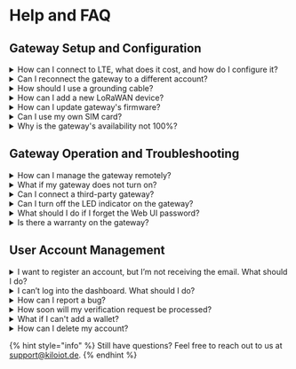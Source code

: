 # Help and FAQ

## Gateway Setup and Configuration

<details>

<summary>How can I connect to LTE, what does it cost, and how do I configure it?</summary>

To connect your gateway to LTE, you'll need to purchase a data plan (using Data Credits) and follow the LTE setup instructions. LTE is ideal for ensuring a stable connection in areas where Wi-Fi or Ethernet may not be available. For more details, refer to:

* [LTE Connectivity Guide](https://docs.chirptoken.io/blackbird/connectivity#cellular-connection)
* [Data Credits and Costs](https://docs.chirptoken.io/blackbird/simcard#data-credits)

</details>

<details>

<summary>Can I reconnect the gateway to a different account?</summary>

Yes, it’s possible to reconnect your gateway to a different account. To do this, you will firstly need to proceed gateway's settings and delete the gateway from current account and then log in to the new account and follow the setup steps to register. Instructions can be found here:

* [Blackbird registration](../blackbird/2-quick-start-guide/5-registration.md)

</details>

<details>

<summary>How should I use a grounding cable?</summary>

Grounding your gateway is essential for safety and equipment longevity, especially in areas prone to electrical surges. Connect the grounding cable securely to the designated port and ensure it’s properly attached to a grounding point. Detailed instructions can be found here:

* [Grounding Instructions](https://docs.chirptoken.io/blackbird/2-quick-start-guide/4-installation#grounding-and-surge-protection)

</details>

<details>

<summary>How can I add a new LoRaWAN device?</summary>

Adding a new LoRaWAN device involves the following steps:

1. Open the [Devices ](https://app.chirpwireless.io/devices)page and click Add device button
2. Choose the device's vendor, model, frequency band, device unique identifier (DevEUI), application key (AppKey) and the other parameters.
3. Confirm the connection is established.

Refer to the guide here:

* [Adding Device](https://docs.chirptoken.io/blackbird/2-quick-start-guide/6-adding-device)

</details>

<details>

<summary>How can I update gateway's firmware?</summary>

Check for firmware version in the [Gateways](https://app.chirpwireless.io/gateways) page and if update is available, open gateway's page and click Update button.

Ensure you do not disconnect the gateway power during the update.

</details>

<details>

<summary>Can I use my own SIM card?</summary>

Gateway is already has SIM card installed. For using a SIM card, you need to activate it. Please, contact the [support@chirpwireless.io](mailto:support@chirpwireless.io) for assistance

</details>

<details>

<summary>Why is the gateway's availability not 100%?</summary>

Availability may be affected by factors such as:

* Internet connectivity issues.
* Power interruptions.
* Environmental conditions.

Learn how to optimize availability here:

* [Availability Insights](https://docs.chirptoken.io/blackbird/2-quick-start-guide/9-availability#id-7.-accounting-for-external-factors)

</details>

## Gateway Operation and Troubleshooting

<details>

<summary>How can I manage the gateway remotely?</summary>

You can manage your gateway remotely through the Gateway Web UI. Remote management allows you to monitor and update settings without needing physical access. More information can be found here:

* [Gateway Registration](https://docs.chirptoken.io/blackbird/2-quick-start-guide/5-registration)

</details>

<details>

<summary>What if my gateway does not turn on?</summary>

If your gateway does not power on:

1. Check the power connection and cables.
2. Ensure the power supply is functional.
3. Try a hardware reset.

For more help, refer to:

* [Hardware Reset](https://docs.chirptoken.io/blackbird/2-quick-start-guide/8-reset#hardware-reset-button)

</details>

<details>

<summary>Can I connect a third-party gateway?</summary>

Yes, third-party gateways can be connected if they are compatible with Chirp’s requirements. Check compatibility before proceeding:

* [Adding Gateways to Chirp Network](https://docs.chirpwireless.io/iot-platform/adding-gateways-to-chirp-network)

</details>

<details>

<summary>Can I turn off the LED indicator on the gateway?</summary>

Yes, you can disable or adjust the LED settings via the Web UI or dashboard:

* [Gateway Registration](https://docs.chirptoken.io/blackbird/2-quick-start-guide/5-registration)

</details>

<details>

<summary>What should I do if I forget the Web UI password?</summary>

If you forget the Web UI password, you can reset it by accessing the gateway’s reset options. Follow these instructions:

* [Password Reset](https://docs.chirptoken.io/blackbird/2-quick-start-guide/8-reset)

</details>

<details>

<summary>Is there a warranty on the gateway?</summary>

Gateways come with a standard warranty, covering manufacturing defects. Refer to the warranty terms here:

* [Warranty Terms](https://docs.chirptoken.io/legal/terms-of-use#section-7-warranty-warranty-disclaimer)

</details>

## User Account Management

<details>

<summary>I want to register an account, but I’m not receiving the email. What should I do?</summary>

If you don’t receive the email, try requesting the link again after 24 hours.

</details>

<details>

<summary>I can’t log into the dashboard. What should I do?</summary>

If you're having trouble logging into the dashboard:

1. Ensure you're using the correct login credentials.
2. Reset your password if necessary.
3. Clear your browser cache or try accessing the dashboard from a different device.

For further steps, refer to:

* [Login](https://docs.chirptoken.io/blackbird/2-quick-start-guide/5-registration#step-nine-log-into-your-chirps-dashboard-account)

</details>

<details>

<summary>How can I report a bug?</summary>

You can report bugs or issues by joining the Chirp community or reaching out to support. Provide as much detail as possible, including screenshots or error messages. Start here:

* [Support Page](https://discord.com/invite/zxAaVQgFvs)
* [help@chirpwireless.io](mailto:help@chirpwireless.io)

</details>

<details>

<summary>How soon will my verification request be processed?</summary>

Verification requests are usually processed within a few business days, depending on the volume of applications. Ensure all required documents are submitted correctly:

* [Verification Steps](https://docs.chirptoken.io/blackbird/2-quick-start-guide/7-verification)

</details>

<details>

<summary>What if I can't add a wallet?</summary>

If you're having issues adding a wallet:

1. Ensure your wallet is compatible with Chirp (e.g., Sui Wallet).
2. Check your wallet connection and permissions.

Follow this guide for more help:

* [Wallet Guide](../chirp-network/rewards/sui_wallet.md#sui-wallet-connection-to-chirp)

</details>

<details>

<summary>How can I delete my account?</summary>

To delete your account, navigate to Settings -> Profile and click Delete Account button.

</details>

{% hint style="info" %}
Still have questions? Feel free to reach out to us at [support@kiloiot.de](mailto:support@kiloiot.de).
{% endhint %}

